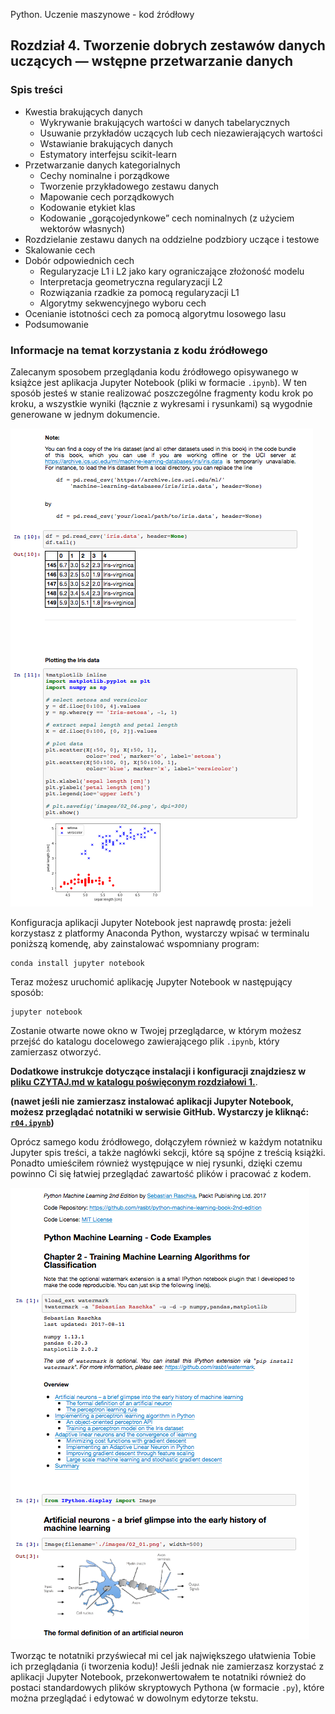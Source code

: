 Python. Uczenie maszynowe - kod źródłowy


##  Rozdział 4. Tworzenie dobrych zestawów danych uczących — wstępne przetwarzanie danych


### Spis treści

- Kwestia brakujących danych
  - Wykrywanie brakujących wartości w danych tabelarycznych
  - Usuwanie przykładów uczących lub cech niezawierających wartości
  - Wstawianie brakujących danych
  - Estymatory interfejsu scikit-learn
- Przetwarzanie danych kategorialnych
  - Cechy nominalne i porządkowe
  - Tworzenie przykładowego zestawu danych
  - Mapowanie cech porządkowych
  - Kodowanie etykiet klas
  - Kodowanie „gorącojedynkowe” cech nominalnych (z użyciem wektorów własnych)
- Rozdzielanie zestawu danych na oddzielne podzbiory uczące i testowe
- Skalowanie cech
- Dobór odpowiednich cech
  - Regularyzacje L1 i L2 jako kary ograniczające złożoność modelu
  - Interpretacja geometryczna regularyzacji L2
  - Rozwiązania rzadkie za pomocą regularyzacji L1
  - Algorytmy sekwencyjnego wyboru cech
- Ocenianie istotności cech za pomocą algorytmu losowego lasu
- Podsumowanie

### Informacje na temat korzystania z kodu źródłowego

Zalecanym sposobem przeglądania kodu źródłowego opisywanego w książce jest aplikacja Jupyter Notebook (pliki w formacie `.ipynb`). W ten sposób jesteś w stanie realizować poszczególne fragmenty kodu krok po kroku, a wszystkie wyniki (łącznie z wykresami i rysunkami) są wygodnie generowane w jednym dokumencie.

![](../r02/rysunki/jupyter-przyklad-1.png)



Konfiguracja aplikacji Jupyter Notebook jest naprawdę prosta: jeżeli korzystasz z platformy Anaconda Python, wystarczy wpisać w terminalu poniższą komendę, aby zainstalować wspomniany program:

    conda install jupyter notebook

Teraz możesz uruchomić aplikację Jupyter Notebook w następujący sposób:

    jupyter notebook

Zostanie otwarte nowe okno w Twojej przeglądarce, w którym możesz przejść do katalogu docelowego zawierającego plik `.ipynb`, który zamierzasz otworzyć.

**Dodatkowe instrukcje dotyczące instalacji i konfiguracji znajdziesz w [pliku CZYTAJ.md w katalogu poświęconym rozdziałowi 1.](../r01/CZYTAJ.md)**.

**(nawet jeśli nie zamierzasz instalować aplikacji Jupyter Notebook, możesz przeglądać notatniki w serwisie GitHub. Wystarczy je kliknąć: [`r04.ipynb`](r04.ipynb))**

Oprócz samego kodu źródłowego, dołączyłem również w każdym notatniku Jupyter spis treści, a także nagłówki sekcji, które są spójne z treścią książki. Ponadto umieściłem również występujące w niej rysunki, dzięki czemu powinno Ci się łatwiej przeglądać zawartość plików i pracować z kodem.

![](../r02/rysunki/jupyter-przyklad-2.png)


Tworząc te notatniki przyświecał mi cel jak największego ułatwienia Tobie ich przeglądania (i tworzenia kodu)! Jeśli jednak nie zamierzasz korzystać z aplikacji Jupyter Notebook, przekonwertowałem te notatniki również do postaci standardowych plików skryptowych Pythona (w formacie `.py`), które można przeglądać i edytować w dowolnym edytorze tekstu. 